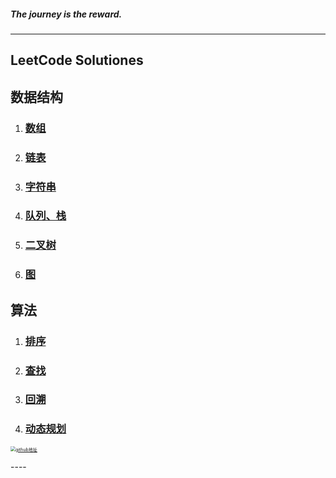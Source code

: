 ##### The journey is the reward.

----

## LeetCode Solutiones

## 数据结构

1. ### [数组](http://coco66.info:88/leetcode/module/array.html)

2. ### [链表](http://coco66.info:88/leetcode/module/linkedlist.html)

3. ### [字符串](http://coco66.info:88/leetcode/module/string.html)

4. ### [队列、栈](http://coco66.info:88/leetcode/module/queue_stack.html)

5. ### [二叉树](http://coco66.info:88/leetcode/module/binarytree.html)

6. ### [图](http://coco66.info:88/leetcode/module/graph.html)
## 算法

1. ### [排序](http://coco66.info:88/leetcode/module/sorting.html)

2. ### [查找](http://coco66.info:88/leetcode/module/search.html)

3. ### [回溯](http://coco66.info:88/leetcode/module/backtrack.html)

4. ### [动态规划](http://coco66.info:88/leetcode/module/dynamic.html)
<p> 
<a href="https://github.com/xiaotoudou/LeetCode-Solutiones">
<img src="http://coco66.info:88/leetcode/picture/github.png" alt="github地址" style="zoom:50%;" /></a>
</p>
----





